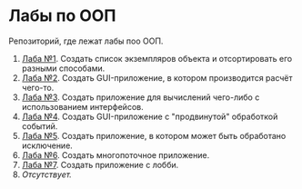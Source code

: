 # Лабы по ООП

Репозиторий, где лежат лабы поо ООП.

1. [Лаба №1](l1/). Создать список экземпляров объекта и отсортировать его разными способами.
2. [Лаба №2](l2/). Создать GUI-приложение, в котором производится расчёт чего-то.
3. [Лаба №3](l3/). Создать приложение для вычислений чего-либо с использованием интерфейсов.
4. [Лаба №4](l4/). Создать GUI-приложение с "продвинутой" обработкой событий.
5. [Лаба №5](l5/). Создать приложение, в котором может быть обработано исключение.
6. [Лаба №6](l6/). Создать многопоточное приложение.
7. [Лаба №7](l7/). Создать приложение с лобби.
8. _Отсутствует._
